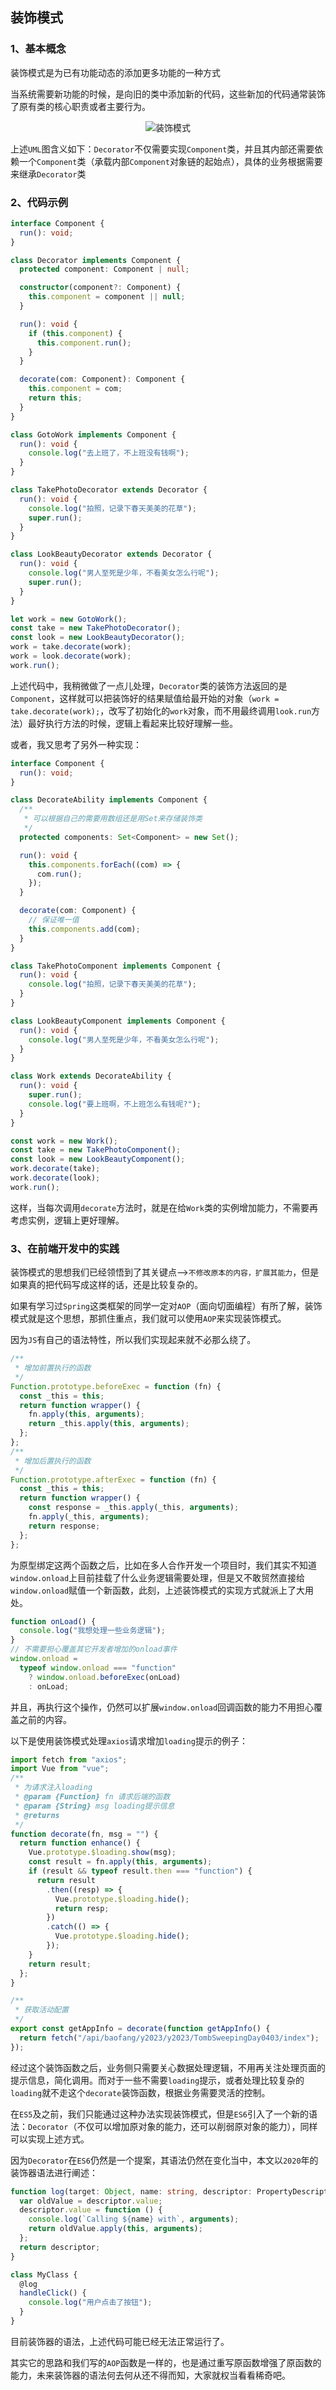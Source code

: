 ## 装饰模式

### 1、基本概念

装饰模式是为已有功能动态的添加更多功能的一种方式

当系统需要新功能的时候，是向旧的类中添加新的代码，这些新加的代码通常装饰了原有类的核心职责或者主要行为。

<div align="center">
  <img :src="$withBase('/design-pattern/decorate-pattern.png')" alt="装饰模式" />
</div>

上述`UML`图含义如下：`Decorator`不仅需要实现`Component`类，并且其内部还需要依赖一个`Component`类（承载内部`Component`对象链的起始点），具体的业务根据需要来继承`Decorator`类

### 2、代码示例

```ts
interface Component {
  run(): void;
}

class Decorator implements Component {
  protected component: Component | null;

  constructor(component?: Component) {
    this.component = component || null;
  }

  run(): void {
    if (this.component) {
      this.component.run();
    }
  }

  decorate(com: Component): Component {
    this.component = com;
    return this;
  }
}

class GotoWork implements Component {
  run(): void {
    console.log("去上班了，不上班没有钱啊");
  }
}

class TakePhotoDecorator extends Decorator {
  run(): void {
    console.log("拍照，记录下春天美美的花草");
    super.run();
  }
}

class LookBeautyDecorator extends Decorator {
  run(): void {
    console.log("男人至死是少年，不看美女怎么行呢");
    super.run();
  }
}

let work = new GotoWork();
const take = new TakePhotoDecorator();
const look = new LookBeautyDecorator();
work = take.decorate(work);
work = look.decorate(work);
work.run();
```

上述代码中，我稍微做了一点儿处理，`Decorator`类的装饰方法返回的是`Component`，这样就可以把装饰好的结果赋值给最开始的对象（`work = take.decorate(work);`，改写了初始化的`work`对象，而不用最终调用`look.run`方法）最好执行方法的时候，逻辑上看起来比较好理解一些。

或者，我又思考了另外一种实现：

```ts
interface Component {
  run(): void;
}

class DecorateAbility implements Component {
  /**
   * 可以根据自己的需要用数组还是用Set来存储装饰类
   */
  protected components: Set<Component> = new Set();

  run(): void {
    this.components.forEach((com) => {
      com.run();
    });
  }

  decorate(com: Component) {
    // 保证唯一值
    this.components.add(com);
  }
}

class TakePhotoComponent implements Component {
  run(): void {
    console.log("拍照，记录下春天美美的花草");
  }
}

class LookBeautyComponent implements Component {
  run(): void {
    console.log("男人至死是少年，不看美女怎么行呢");
  }
}

class Work extends DecorateAbility {
  run(): void {
    super.run();
    console.log("要上班啊，不上班怎么有钱呢?");
  }
}

const work = new Work();
const take = new TakePhotoComponent();
const look = new LookBeautyComponent();
work.decorate(take);
work.decorate(look);
work.run();
```

这样，当每次调用`decorate`方法时，就是在给`Work`类的实例增加能力，不需要再考虑实例，逻辑上更好理解。

### 3、在前端开发中的实践

装饰模式的思想我们已经领悟到了其关键点—>`不修改原本的内容，扩展其能力`，但是如果真的把代码写成这样的话，还是比较复杂的。

如果有学习过`Spring`这类框架的同学一定对`AOP`（面向切面编程）有所了解，装饰模式就是这个思想，那抓住重点，我们就可以使用`AOP`来实现装饰模式。

因为`JS`有自己的语法特性，所以我们实现起来就不必那么绕了。

```js
/**
 * 增加前置执行的函数
 */
Function.prototype.beforeExec = function (fn) {
  const _this = this;
  return function wrapper() {
    fn.apply(this, arguments);
    return _this.apply(this, arguments);
  };
};
/**
 * 增加后置执行的函数
 */
Function.prototype.afterExec = function (fn) {
  const _this = this;
  return function wrapper() {
    const response = _this.apply(_this, arguments);
    fn.apply(_this, arguments);
    return response;
  };
};
```

为原型绑定这两个函数之后，比如在多人合作开发一个项目时，我们其实不知道`window.onload`上目前挂载了什么业务逻辑需要处理，但是又不敢贸然直接给`window.onload`赋值一个新函数，此刻，上述装饰模式的实现方式就派上了大用处。

```js
function onLoad() {
  console.log("我想处理一些业务逻辑");
}
// 不需要担心覆盖其它开发者增加的onload事件
window.onload =
  typeof window.onload === "function"
    ? window.onload.beforeExec(onLoad)
    : onLoad;
```

并且，再执行这个操作，仍然可以扩展`window.onload`回调函数的能力不用担心覆盖之前的内容。

以下是使用装饰模式处理`axios`请求增加`loading`提示的例子：

```js
import fetch from "axios";
import Vue from "vue";
/**
 * 为请求注入loading
 * @param {Function} fn 请求后端的函数
 * @param {String} msg loading提示信息
 * @returns
 */
function decorate(fn, msg = "") {
  return function enhance() {
    Vue.prototype.$loading.show(msg);
    const result = fn.apply(this, arguments);
    if (result && typeof result.then === "function") {
      return result
        .then((resp) => {
          Vue.prototype.$loading.hide();
          return resp;
        })
        .catch(() => {
          Vue.prototype.$loading.hide();
        });
    }
    return result;
  };
}

/**
 * 获取活动配置
 */
export const getAppInfo = decorate(function getAppInfo() {
  return fetch("/api/baofang/y2023/y2023/TombSweepingDay0403/index");
});
```

经过这个装饰函数之后，业务侧只需要关心数据处理逻辑，不用再关注处理页面的提示信息，简化调用。而对于一些不需要`loading`提示，或者处理比较复杂的`loading`就不走这个`decorate`装饰函数，根据业务需要灵活的控制。

在`ES5`及之前，我们只能通过这种办法实现装饰模式，但是`ES6`引入了一个新的语法：`Decorator`（不仅可以增加原对象的能力，还可以削弱原对象的能力），同样可以实现上述方式。

因为`Decorator`在`ES6`仍然是一个提案，其语法仍然在变化当中，本文以`2020`年的装饰器语法进行阐述：

```ts
function log(target: Object, name: string, descriptor: PropertyDescriptor) {
  var oldValue = descriptor.value;
  descriptor.value = function () {
    console.log(`Calling ${name} with`, arguments);
    return oldValue.apply(this, arguments);
  };
  return descriptor;
}

class MyClass {
  @log
  handleClick() {
    console.log("用户点击了按钮");
  }
}
```

目前装饰器的语法，上述代码可能已经无法正常运行了。

其实它的思路和我们写的`AOP`函数是一样的，也是通过重写原函数增强了原函数的能力，未来装饰器的语法何去何从还不得而知，大家就权当看看稀奇吧。
